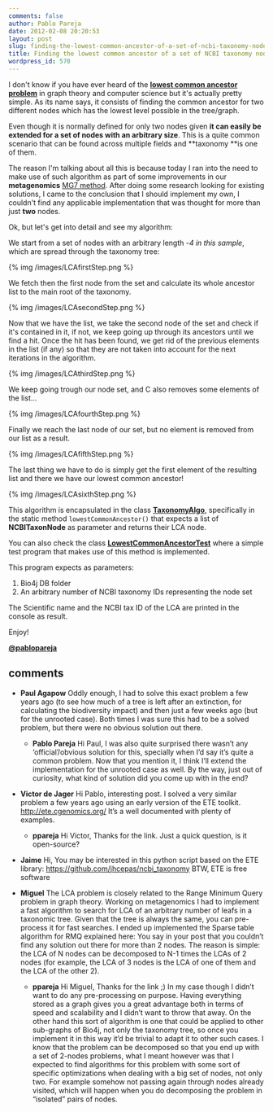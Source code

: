 ```yaml
---
comments: false
author: Pablo Pareja
date: 2012-02-08 20:20:53
layout: post
slug: finding-the-lowest-common-ancestor-of-a-set-of-ncbi-taxonomy-nodes-with-bio4j
title: Finding the lowest common ancestor of a set of NCBI taxonomy nodes with Bio4j
wordpress_id: 570
---
```


I don't know if you have ever heard of the [**lowest common ancestor problem**](http://en.wikipedia.org/wiki/Lowest_common_ancestor) in graph theory and computer science but it's actually pretty simple. As its name says, it consists of finding the common ancestor for two different nodes which has the lowest level possible in the tree/graph.

Even though it is normally defined for only two nodes given **it can easily be extended for a set of nodes with an arbitrary size**. This is a quite common scenario that can be found across multiple fields and **taxonomy **is one of them.

The reason I'm talking about all this is because today I ran into the need to make use of such algorithm as part of some improvements in our **metagenomics** [MG7 method](http://www.era7bioinformatics.com/en/metagenomics_mg7.html). After doing some research looking for existing solutions, I came to the conclusion that I should implement my own, I couldn't find any applicable implementation that was thought for more than just **two** nodes.

Ok, but let's get into detail and see my algorithm:

We start from a set of nodes with an arbitrary length -_4 in this sample_, which are spread through the taxonomy tree:

{% img /images/LCAfirstStep.png %}

We fetch then the first node from the set and calculate its whole ancestor list to the main root of the taxonomy.

{% img /images/LCAsecondStep.png %}

Now that we have the list, we take the second node of the set and check if it's contained in it, if not, we keep going up through its ancestors until we find a hit. Once the hit has been found, we get rid of the previous elements in the list (if any) so that they are not taken into account for the next iterations in the algorithm.

{% img /images/LCAthirdStep.png %}

We keep going trough our node set, and C also removes some elements of the list...

{% img /images/LCAfourthStep.png %}

Finally we reach the last node of our set, but no element is removed from our list as a result.

{% img /images/LCAfifthStep.png %}

The last thing we have to do is simply get the first element of the resulting list and there we have our lowest common ancestor!

{% img /images/LCAsixthStep.png %}

This algorithm is encapsulated in the class [**TaxonomyAlgo**](https://github.com/bio4j/Bio4jTools/blob/develop/src/com/era7/bioinfo/bio4j/tools/algo/TaxonomyAlgo.java), specifically in the static method `lowestCommonAncestor()` that expects a list of **NCBITaxonNode** as parameter and returns their LCA node.

You can also check the class [**LowestCommonAncestorTest**](https://github.com/bio4j/Bio4jTools/blob/develop/src/com/era7/bioinfo/bio4j/tools/taxonomy/LowestCommonAncestorTest.java) where a simple test program that makes use of this method is implemented. 

This program expects as parameters:

1. Bio4j DB folder
2. An arbitrary number of NCBI taxonomy IDs representing the node set

The Scientific name and the NCBI tax ID of the LCA are printed in the console as result.

Enjoy!

[**@pablopareja**](http://twitter.com/pablopareja)

## comments

- **Paul Agapow**
  Oddly enough, I had to solve this exact problem a few years ago (to see how much of a tree is left after an extinction, for calculating the biodiversity impact) and then just a few weeks ago (but for the unrooted case). Both times I was sure this had to be a solved problem, but there were no obvious solution out there.

  - **Pablo Pareja**
    Hi Paul,
    I was also quite surprised there wasn’t any ‘official’/obvious solution for this, specially when I’d say it’s quite a common problem.
    Now that you mention it, I think I’ll extend the implementation for the unrooted case as well.
    By the way, just out of curiosity, what kind of solution did you come up with in the end?

- **Victor de Jager**
  Hi Pablo,
  interesting post. I solved a very similar problem a few years ago using an early version of the ETE toolkit. http://ete.cgenomics.org/
  It’s a well documented with plenty of examples.

  - **ppareja**
    Hi Victor,
    Thanks for the link. Just a quick question, is it open-source?

- **Jaime**
  Hi,
  You may be interested in this python script based on the ETE library: https://github.com/jhcepas/ncbi_taxonomy
  BTW, ETE is free software

- **Miguel**
  The LCA problem is closely related to the Range Minimum Query problem in graph theory. Working on metagenomics I had to implement a fast algorithm to search for LCA of an arbitrary number of leafs in a taxonomic tree. Given that the tree is always the same, you can pre-process it for fast searches. I ended up implemented the Sparse table algorithm for RMQ explained here:
  [](http://community.topcoder.com/tc?module=Static&d1=tutorials&d2=lowestCommonAncestor)
  You say in your post that you couldn’t find any solution out there for more than 2 nodes. The reason is simple: the LCA of N nodes can be decomposed to N-1 times the LCAs of 2 nodes (for example, the LCA of 3 nodes is the LCA of one of them and the LCA of the other 2).
  
  - **ppareja**
    Hi Miguel,
    Thanks for the link ;)
    In my case though I didn’t want to do any pre-processing on purpose. Having everything stored as a graph gives you a great advantage both in terms of speed and scalability and I didn’t want to throw that away. On the other hand this sort of algorithm is one that could be applied to other sub-graphs of Bio4j, not only the taxonomy tree, so once you implement it in this way it’d be trivial to adapt it to other such cases.
    I know that the problem can be decomposed so that you end up with a set of 2-nodes problems, what I meant however was that I expected to find algorithms for this problem with some sort of specific optimizations when dealing with a big set of nodes, not only two. For example somehow not passing again through nodes already visited, which will happen when you do decomposing the problem in “isolated” pairs of nodes.


